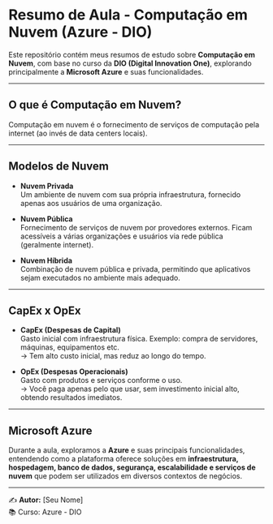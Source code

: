 # Resumo de Aula - Computação em Nuvem (Azure - DIO)  

Este repositório contém meus resumos de estudo sobre **Computação em Nuvem**, com base no curso da **DIO (Digital Innovation One)**, explorando principalmente a **Microsoft Azure** e suas funcionalidades.  

---

## O que é Computação em Nuvem?  
Computação em nuvem é o fornecimento de serviços de computação pela internet (ao invés de data centers locais).  

---

## Modelos de Nuvem  

- **Nuvem Privada**  
  Um ambiente de nuvem com sua própria infraestrutura, fornecido apenas aos usuários de uma organização.  

- **Nuvem Pública**  
  Fornecimento de serviços de nuvem por provedores externos. Ficam acessíveis a várias organizações e usuários via rede pública (geralmente internet).  

- **Nuvem Híbrida**  
  Combinação de nuvem pública e privada, permitindo que aplicativos sejam executados no ambiente mais adequado.  

---

## CapEx x OpEx  

- **CapEx (Despesas de Capital)**  
  Gasto inicial com infraestrutura física. Exemplo: compra de servidores, máquinas, equipamentos etc.  
  → Tem alto custo inicial, mas reduz ao longo do tempo.  

- **OpEx (Despesas Operacionais)**  
  Gasto com produtos e serviços conforme o uso.  
  → Você paga apenas pelo que usar, sem investimento inicial alto, obtendo resultados imediatos.  

---

## Microsoft Azure  
Durante a aula, exploramos a **Azure** e suas principais funcionalidades, entendendo como a plataforma oferece soluções em **infraestrutura, hospedagem, banco de dados, segurança, escalabilidade e serviços de nuvem** que podem ser utilizados em diversos contextos de negócios.  

---

✍️ **Autor:** [Seu Nome]  
📚 Curso: Azure - DIO
